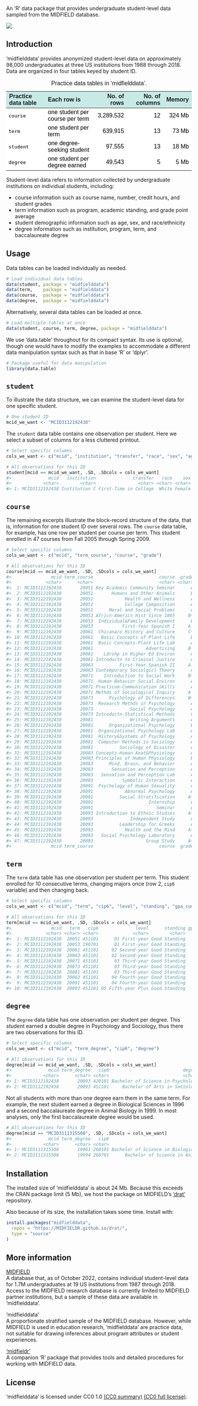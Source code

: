 
<!-- README.md is generated from README.Rmd. Please edit that file -->

<br>An ‘R’ data package that provides undergraduate student-level data
sampled from the MIDFIELD database.

![](https://github.com/MIDFIELDR/midfielddata/blob/main/docs/logo.png?raw=true)

## Introduction

‘midfielddata’ provides anonymized student-level data on approximately
98,000 undergraduates at three US institutions from 1988 through 2018.
Data are organized in four tables keyed by student ID.

<table class=" lightable-paper" style="font-family: &quot;Arial Narrow&quot;, arial, helvetica, sans-serif; margin-left: auto; margin-right: auto;">
<caption>
Practice data tables in ‘midfielddata’.
</caption>
<thead>
<tr>
<th style="text-align:left;background-color: #c7eae5 !important;">
Practice data table
</th>
<th style="text-align:left;background-color: #c7eae5 !important;">
Each row is
</th>
<th style="text-align:right;background-color: #c7eae5 !important;">
No. of rows
</th>
<th style="text-align:right;background-color: #c7eae5 !important;">
No. of columns
</th>
<th style="text-align:right;background-color: #c7eae5 !important;">
Memory
</th>
</tr>
</thead>
<tbody>
<tr>
<td style="text-align:left;font-family: monospace;color: black !important;background-color: white !important;">
course
</td>
<td style="text-align:left;color: black !important;background-color: white !important;">
one student per course per term
</td>
<td style="text-align:right;color: black !important;background-color: white !important;">
3,289,532
</td>
<td style="text-align:right;color: black !important;background-color: white !important;">
12
</td>
<td style="text-align:right;color: black !important;background-color: white !important;">
324 Mb
</td>
</tr>
<tr>
<td style="text-align:left;font-family: monospace;color: black !important;background-color: white !important;">
term
</td>
<td style="text-align:left;color: black !important;background-color: white !important;">
one student per term
</td>
<td style="text-align:right;color: black !important;background-color: white !important;">
639,915
</td>
<td style="text-align:right;color: black !important;background-color: white !important;">
13
</td>
<td style="text-align:right;color: black !important;background-color: white !important;">
73 Mb
</td>
</tr>
<tr>
<td style="text-align:left;font-family: monospace;color: black !important;background-color: white !important;">
student
</td>
<td style="text-align:left;color: black !important;background-color: white !important;">
one degree-seeking student
</td>
<td style="text-align:right;color: black !important;background-color: white !important;">
97,555
</td>
<td style="text-align:right;color: black !important;background-color: white !important;">
13
</td>
<td style="text-align:right;color: black !important;background-color: white !important;">
18 Mb
</td>
</tr>
<tr>
<td style="text-align:left;font-family: monospace;color: black !important;background-color: white !important;">
degree
</td>
<td style="text-align:left;color: black !important;background-color: white !important;">
one student per degree earned
</td>
<td style="text-align:right;color: black !important;background-color: white !important;">
49,543
</td>
<td style="text-align:right;color: black !important;background-color: white !important;">
5
</td>
<td style="text-align:right;color: black !important;background-color: white !important;">
5 Mb
</td>
</tr>
</tbody>
</table>

Student-level data refers to information collected by undergraduate
institutions on individual students, including:

- course information such as course name, number, credit hours, and
  student grades
- term information such as program, academic standing, and grade point
  average
- student demographic information such as age, sex, and race/ethnicity
- degree information such as institution, program, term, and
  baccalaureate degree

## Usage

Data tables can be loaded individually as needed.

``` r
# Load individual data tables
data(student, package = "midfielddata")
data(term,    package = "midfielddata")
data(course,  package = "midfielddata")
data(degree,  package = "midfielddata")
```

Alternatively, several data tables can be loaded at once.

``` r
# Load multiple tables at once 
data(student, course, term, degree, package = "midfielddata")
```

We use ‘data.table’ throughout for its compact syntax. Its use is
optional, though one would have to modify the examples to accommodate a
different data manipulation syntax such as that in base ‘R’ or ‘dplyr’.

``` r
# Package useful for data manipulation
library(data.table)
```

## `student`

To illustrate the data structure, we can examine the student-level data
for one specific student.

``` r
# One student ID
mcid_we_want <- "MCID3112192438"
```

The `student` data table contains one observation per student. Here we
select a subset of columns for a less cluttered printout.

``` r
# Select specific columns
cols_we_want <- c("mcid", "institution", "transfer", "race", "sex", "age_desc")

# All observations for this ID 
student[mcid == mcid_we_want, .SD, .SDcols = cols_we_want]
#>              mcid   institution              transfer   race    sex age_desc
#>            <char>        <char>                <char> <char> <char>   <char>
#> 1: MCID3112192438 Institution C First-Time in College  White Female Under 25
```

## `course`

The remaining excerpts illustrate the block-record structure of the
data, that is, information for one student ID over several rows. The
`course` data table, for example, has one row per student per course per
term. This student enrolled in 47 courses from Fall 2005 through Spring
2009.

``` r
# Select specific columns
cols_we_want <- c("mcid", "term_course", "course", "grade")

# All observations for this ID 
course[mcid == mcid_we_want, .SD, .SDcols = cols_we_want]
#>               mcid term_course                         course  grade
#>             <char>      <char>                         <char> <char>
#>  1: MCID3112192438       20051 Key Academic Community Seminar      A
#>  2: MCID3112192438       20051       Humans and Other Animals      B
#>  3: MCID3112192438       20051            Health and Wellness      A
#>  4: MCID3112192438       20051            College Composition      A
#>  5: MCID3112192438       20051      Moral and Social Problems      A
#>  6: MCID3112192438       20053 Africn-Americn Hist Since 1865     B+
#>  7: MCID3112192438       20053  Individual&Family Development      B
#>  8: MCID3112192438       20053           First-Year Spanish I     A-
#>  9: MCID3112192438       20061  Chicana/o History and Culture     C+
#> 10: MCID3112192438       20061   Basic Concepts of Plant Life      B
#> 11: MCID3112192438       20061  Basic Concepts-Plant Life Lab      A
#> 12: MCID3112192438       20061                    Advertising     B-
#> 13: MCID3112192438       20061    Ldrshp in Higher Ed Environ      A
#> 14: MCID3112192438       20061 Introductn to Criminal Justice      A
#> 15: MCID3112192438       20063          First-Year Spanish II     A-
#> 16: MCID3112192438       20063 Contemporary Sociolgicl Theory      A
#> 17: MCID3112192438       20071    Introduction to Social Work     B+
#> 18: MCID3112192438       20071  Human Behavior Social Environ      A
#> 19: MCID3112192438       20071 Practicum-Communication Skills      A
#> 20: MCID3112192438       20071 Methds of Sociological Inquiry     A-
#> 21: MCID3112192438       20073      Psychology of Differences     B+
#> 22: MCID3112192438       20073  Research Methds in Psychology      A
#> 23: MCID3112192438       20073              Social Psychology      A
#> 24: MCID3112192438       20073 Introductn-Statistical Methods      C
#> 25: MCID3112192438       20081              Writing Arguments      A
#> 26: MCID3112192438       20081      Organizational Psychology      B
#> 27: MCID3112192438       20081  Organizational Psychology Lab      A
#> 28: MCID3112192438       20081  History&Systems of Psychology      A
#> 29: MCID3112192438       20081  Computer Methods in Sociology      A
#> 30: MCID3112192438       20081          Sociology of Disaster      A
#> 31: MCID3112192438       20083 Concepts-Human Anat&Physiology      A
#> 32: MCID3112192438       20083 Principles of Human Physiology      B
#> 33: MCID3112192438       20083      Mind, Brain, and Behavior      A
#> 34: MCID3112192438       20083       Sensation and Perception      A
#> 35: MCID3112192438       20083   Sensation and Perception Lab      A
#> 36: MCID3112192438       20083           Symbolic Interaction      A
#> 37: MCID3112192438       20091  Psychology of Human Sexuality      A
#> 38: MCID3112192438       20091            Abnormal Psychology      A
#> 39: MCID3112192438       20091          Social Stratification     A+
#> 40: MCID3112192438       20091                     Internship      A
#> 41: MCID3112192438       20091                        Seminar      A
#> 42: MCID3112192438       20093 Introduction to Ethnic Studies     A+
#> 43: MCID3112192438       20093              Independent Study      A
#> 44: MCID3112192438       20093          Leadership for Greeks      A
#> 45: MCID3112192438       20093            Health and the Mind     A+
#> 46: MCID3112192438       20093   Social Psychology Laboratory      A
#> 47: MCID3112192438       20093                    Group Study     A+
#>               mcid term_course                         course  grade
```

## `term`

The `term` data table has one observation per student per term. This
student enrolled for 10 consecutive terms, changing majors once (row 2,
`cip6` variable) and then changing back.

``` r
# Select specific columns
cols_we_want <- c("mcid", "term", "cip6", "level", "standing", "gpa_cumul")

# All observations for this ID 
term[mcid == mcid_we_want, .SD, .SDcols = cols_we_want]
#>               mcid   term   cip6              level      standing gpa_cumul
#>             <char> <char> <char>             <char>        <char>     <num>
#>  1: MCID3112192438  20051 451101      01 First-year Good Standing      3.80
#>  2: MCID3112192438  20053 190701      01 First-year Good Standing      3.63
#>  3: MCID3112192438  20061 451101     02 Second-year Good Standing      3.49
#>  4: MCID3112192438  20063 451101     02 Second-year Good Standing      3.54
#>  5: MCID3112192438  20071 451101      03 Third-year Good Standing      3.58
#>  6: MCID3112192438  20073 451101      03 Third-year Good Standing      3.54
#>  7: MCID3112192438  20081 451101      03 Third-year Good Standing      3.58
#>  8: MCID3112192438  20083 451101     04 Fourth-year Good Standing      3.61
#>  9: MCID3112192438  20091 451101     04 Fourth-year Good Standing      3.65
#> 10: MCID3112192438  20093 451101 05 Fifth-year Plus Good Standing      3.68
```

## `degree`

The `degree` data table has one observation per student per degree. This
student earned a double degree in Psychology and Sociology, thus there
are two observations for this ID.

``` r
# Select specific columns 
cols_we_want <- c("mcid", "term_degree", "cip6", "degree")

# All observations for this ID 
degree[mcid == mcid_we_want, .SD, .SDcols = cols_we_want]
#>              mcid term_degree   cip6                            degree
#>            <char>      <char> <char>                            <char>
#> 1: MCID3112192438       20093 420101 Bachelor of Science in Psychology
#> 2: MCID3112192438       20093 451101     Bachelor of Arts in Sociology
```

Not all students with more than one degree earn them in the same term.
For example, the next student earned a degree in Biological Sciences in
1996 and a second baccalaureate degree in Animal Biology in 1999. In
most analyses, only the first baccalaureate degree would be used.

``` r
# All observations for this ID 
degree[mcid == "MCID3111315508", .SD, .SDcols = cols_we_want]
#>              mcid term_degree   cip6                                     degree
#>            <char>      <char> <char>                                     <char>
#> 1: MCID3111315508       19961 260101 Bachelor of Science in Biological Sciences
#> 2: MCID3111315508       19994 260701      Bachelor of Science in Animal Biology
```

## Installation

The installed size of ‘midfielddata’ is about 24 Mb. Because this
exceeds the CRAN package limit (5 Mb), we host the package on MIDFIELD’s
[‘drat’](https://github.com/MIDFIELDR/drat) repository.

Also because of its size, the installation takes some time. Install
with:

``` r
install.packages("midfielddata",
  repos = "https://MIDFIELDR.github.io/drat/",
  type = "source"
)
```

## More information

[MIDFIELD](https://midfield.online/)  
A database that, as of October 2022, contains individual student-level
data for 1.7M undergraduates at 19 US institutions from 1987
through 2018. Access to the MIDFIELD research database is currently
limited to MIDFIELD partner institutions, but a sample of these data are
available in ‘midfielddata’.

‘midfielddata’  
A proportionate stratified sample of the MIDFIELD database. However,
while MIDFIELD is used in education research, ‘midfielddata’ are
practice data, not suitable for drawing inferences about program
attributes or student experiences.

[‘midfieldr’](https://midfieldr.github.io/midfieldr/)  
A companion ‘R’ package that provides tools and detailed procedures for
working with MIDFIELD data.

## License

‘midfielddata’ is licensed under CC0 1.0 [(CC0
summary)](https://creativecommons.org/publicdomain/zero/1.0/legalcode)
[(CC0 full license)](LICENSE.html).
